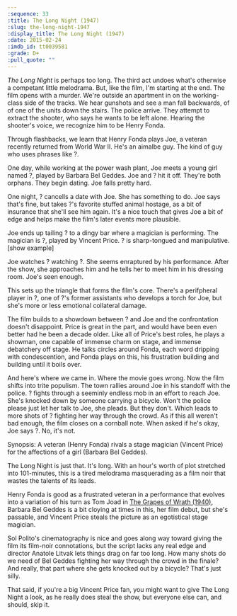 ```yaml
---
:sequence: 33
:title: The Long Night (1947)
:slug: the-long-night-1947
:display_title: The Long Night (1947)
:date: 2015-02-24
:imdb_id: tt0039581
:grade: D+
:pull_quote: ""
---
```

_The Long Night_ is perhaps too long. The third act undoes what's otherwise a competant little melodrama. But, like the film, I'm starting at the end. The film opens with a murder. We're outside an apartment in on the working-class side of the tracks. We hear gunshots and see a man fall backwards, of of one of the units down the stairs. The police arrive. They attempt to extract the shooter, who says he wants to be left alone. Hearing the shooter's voice, we recognize him to be Henry Fonda. 

Through flashbacks, we learn that Henry Fonda plays Joe, a veteran recently returned from World War II. He's an aimalbe guy. The kind of guy who uses phrases like ?. 

One day, while working at the power wash plant, Joe meets a young girl named ?, played by Barbara Bel Geddes. Joe and ? hit it off. They're both orphans. They begin dating. Joe falls pretty hard.

One night, ? cancells a date with Joe. She has something to do. Joe says that's fine, but takes ?'s favorite stuffed animal hostage, as a bit of insurance that she'll see him again. It's a nice touch that gives Joe a bit of edge and helps make the film's later events more plausible.

Joe ends up tailing ? to a dingy bar where a magician is performing. The magician is ?, played by Vincent Price. ? is sharp-tongued and manipulative. [show example]

Joe watches ? watching ?. She seems enraptured by his performance. After the show, she approaches him and he tells her to meet him in his dressing room. Joe's seen enough.

This sets up the triangle that forms the film's core. There's a perifpheral player in ?, one of ?'s former assistants who develops a torch for Joe, but she's more or less emotional collateral damage.

The film builds to a showdown between ? and Joe and the confrontation doesn't disappoint. Price is great in the part, and would have been even better had he been a decade older. Like all of Price's best roles, he plays a showman, one capable of immense charm on stage, and immense debatchery off stage. He talks circles around Fonda, each word dripping with condescention, and Fonda plays on this, his frustration building and building until it boils over.

And here's where we came in. Where the movie goes wrong. Now the film shifts into trite populism. The town rallies around Joe in his standoff with the police. ? fights through a seeminly endless mob in an effort to reach Joe. She's knocked down by someone carrying a bicycle. Won't the police please just let her talk to Joe, she pleads. But they don't. Which leads to more shots of ? fighting her way through the crowd. As if this all weren't bad enough, the film closes on a cornball note. When asked if he's okay, Joe says ?. No, it's not.





Synopsis: A veteran (Henry Fonda) rivals a stage magician (Vincent Price) for the affections of a girl (Barbara Bel Geddes).

The Long Night is just that. It's long. With an hour's worth of plot stretched into 101-minutes, this is a tired melodrama masquerading as a film noir that wastes the talents of its leads.

Henry Fonda is good as a frustrated veteran in a performance that evolves into a variation of his turn as Tom Joad in <a href="/browse/reviews/the-grapes-of-wrath-1940/">The Grapes of Wrath (1940)</a>, Barbara Bel Geddes is a bit cloying at times in this, her film debut, but she's passable, and Vincent Price steals the picture as an egotistical stage magician.

Sol Polito's cinematography is nice and goes along way toward giving the film its film-noir connotations, but the script lacks any real edge and director Anatole Litvak lets things drag on far too long. How many shots do we need of Bel Geddes fighting her way through the crowd in the finale? And really, that part where she gets knocked out by a bicycle? That's just silly.

That said, if you're a big Vincent Price fan, you might want to give The Long Night a look, as he really does steal the show, but everyone else can, and should, skip it. 
